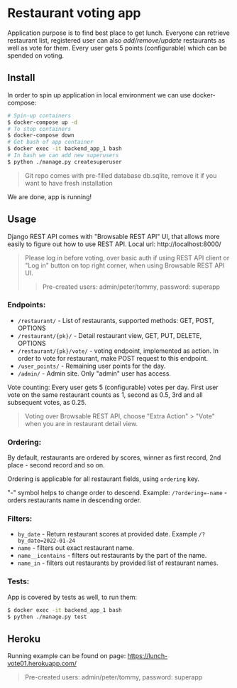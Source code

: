 # Restaurant voting app

Application purpose is to find best place to get lunch. Everyone can retrieve restaurant list, registered user can also
*add/remove/update* restaurants as well as vote for them. Every user gets 5 points (configurable) which can be spended
on voting.

## Install

In order to spin up application in local environment we can use docker-compose:

```bash
# Spin-up containers
$ docker-compose up -d
# To stop containers
$ docker-compose down
# Get bash of app container
$ docker exec -it backend_app_1 bash
# In bash we can add new superusers
$ python ./manage.py createsuperuser
```

> Git repo comes with pre-filled database db.sqlite, remove it if you want to have fresh installation

We are done, app is running!

## Usage

Django REST API comes with "Browsable REST API" UI, that allows more easily to figure out how to use REST API. Local
url: http://localhost:8000/

> Please log in before voting, over basic auth if using REST API client or "Log in" button on top right corner, 
> when using Browsable REST API UI.
>> Pre-created users: admin/peter/tommy, password: superapp

### Endpoints:

- ``/restaurant/`` - List of restaurants, supported methods: GET, POST, OPTIONS
- ``/restaurant/{pk}/`` - Detail restaurant view, GET, PUT, DELETE, OPTIONS
- ``/restaurant/{pk}/vote/`` - voting endpoint, implemented as action. In order to vote for restaurant, make POST request
  to this endpoint.
- ``/user_points/`` - Remaining user points for the day.
- ``/admin/`` - Admin site. Only "admin" user has access.

Vote counting: Every user gets 5 (configurable) votes per day. First user vote on the same restaurant counts as 1, second
as 0.5, 3rd and all subsequent votes, as 0.25.
> Voting over Browsable REST API, choose "Extra Action" > "Vote" when you are in restaurant detail view.

### Ordering:

By default, restaurants are ordered by scores, winner as first record, 2nd place - second record and so on.

Ordering is applicable for all restaurant fields, using ``ordering`` key.

"-" symbol helps to change order to descend. Example: ``/?ordering=-name`` - orders restaurants name in descending order.

### Filters:
- ``by_date`` - Return restaurant scores at provided date. Example ``/?by_date=2022-01-24``
- ``name`` - filters out exact restaurant name.
- ``name__icontains`` - filters out restaurants by the part of the name.
- ``name_in`` - filters out restaurants by provided list of restaurant names.

### Tests:

App is covered by tests as well, to run them:
```bash
$ docker exec -it backend_app_1 bash
$ python ./manage.py test
```

## Heroku

Running example can be found on page: https://lunch-vote01.herokuapp.com/
> Pre-created users: admin/peter/tommy, password: superapp
